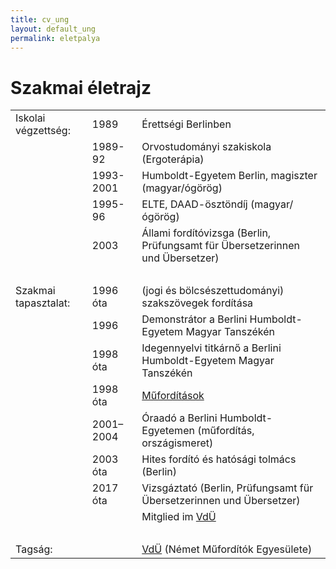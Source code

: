 ```yaml
---
title: cv_ung
layout: default_ung
permalink: eletpalya
---
```

<h1>Szakmai életrajz</h1>
<table cellpadding=5 border=0>
<tr><td>Iskolai végzettség:</td><td>1989</td><td>Érettségi Berlinben</td></tr>
<tr><td> </td><td>1989-92</td><td>Orvostudományi szakiskola (Ergoterápia)</td></tr>
<tr><td> </td><td>1993-2001</td><td>Humboldt-Egyetem Berlin, magiszter (magyar/ógörög)</td></tr>
<tr><td> </td><td>1995-96</td><td>ELTE, DAAD-ösztöndíj (magyar/ógörög)</td></tr>
<tr><td> </td><td>2003</td><td>Állami fordítóvizsga (Berlin, Prüfungsamt für Übersetzerinnen und Übersetzer)</td></tr>
<tr><td>&nbsp;</td></tr>
<tr><td>Szakmai tapasztalat:</td><td>1996 óta</td><td>(jogi és bölcsészettudományi) szakszövegek fordítása</td></tr>
<tr><td> </td><td>1996</td><td>Demonstrátor a Berlini Humboldt-Egyetem Magyar Tanszékén</td></tr>
<tr><td> </td><td>1998 óta</td><td>Idegennyelvi titkárnő a Berlini Humboldt-Egyetem Magyar Tanszékén</td></tr>
 <tr><td> </td><td>1998 óta</td><td><a href="publikationen_ung">Műfordítások</a></td></tr>
<tr><td> </td><td>2001–2004</td><td>Óraadó a Berlini Humboldt-Egyetemen (műfordítás, országismeret)</td></tr>
<tr><td>&nbsp;</td><td style="vertical-align:top;">2003 óta</td><td>Hites fordító és hatósági tolmács (Berlin)</td>   
<tr><td>&nbsp;</td><td style="vertical-align:top;">2017 óta</td><td>Vizsgáztató (Berlin, Prüfungsamt für Übersetzerinnen und Übersetzer)</td>    
<tr><td>&nbsp;</td><td>&nbsp;</td><td>Mitglied im <a href="https://literaturuebersetzer.de/">VdÜ</a></td></tr>
<tr><td>&nbsp;</td></tr>
<tr><td>Tagság:</td><td>&nbsp;</td><td><a href="https://literaturuebersetzer.de/">VdÜ</a> (Német Műfordítók Egyesülete)</td></tr>

